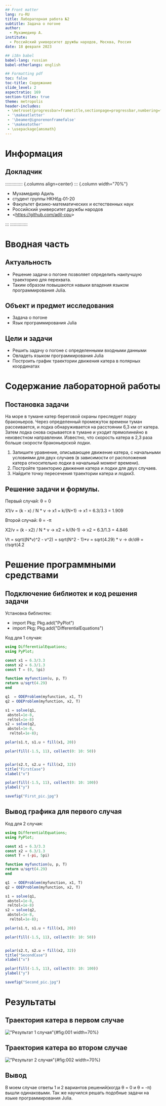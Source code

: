 ```yaml
---
## Front matter
lang: ru-RU
title: Лабораторная работа №2
subtitle: Задача о погоне
author:
  - Мухамедияр А.
institute:
  - Российский университет дружбы народов, Москва, Россия
date: 18 февраля 2023

## i18n babel
babel-lang: russian
babel-otherlangs: english

## Formatting pdf
toc: false
toc-title: Содержание
slide_level: 2
aspectratio: 169
section-titles: true
theme: metropolis
header-includes:
 - \metroset{progressbar=frametitle,sectionpage=progressbar,numbering=fraction}
 - '\makeatletter'
 - '\beamer@ignorenonframefalse'
 - '\makeatother'
 - \usepackage{amsmath}
---
```


# Информация

## Докладчик

:::::::::::::: {.columns align=center}
::: {.column width="70%"}

  * Мухамедияр Адиль
  * студент группы НКНбд-01-20
  * Факультет физико-математических и естественных наук
  * Российский университет дружбы народов
  * <<https://github.com/adil-cpu>>

:::
::::::::::::::

# Вводная часть

## Актуальность

 - Решение задачи о погоне позволяет определить наилучшую траекторию для перехвата.
 - Таким образом повышаются навыки владения языком программирования Julia.

## Объект и предмет исследования

- Задача о погоне
- Язык программирования Julia

## Цели и задачи

- Решить задачу о погоне с определенными входными данными
- Овладеть языком программирования Julia
- Построить график траектории движения катера в полярных координатах

# Содержание лабораторной работы

## Постановка задачи

На море в тумане катер береговой охраны преследует лодку браконьеров. Через определенный промежуток времени туман рассеивается, и лодка обнаруживается на расстоянии 6,3 км от катера. Затем лодка снова скрывается в тумане и уходит прямолинейно в неизвестном направлении. Известно, что скорость катера в 2,3 раза больше скорости браконьерской лодки.
1. Запишите уравнение, описывающее движение катера, с начальными условиями для двух случаев (в зависимости от расположения катера относительно лодки в начальный момент времени).
2. Постройте траекторию движения катера и лодки для двух случаев.
3. Найдите точку пересечения траектории катера и лодки3. 

## Решение задачи и формулы.

Первый случай:
θ = 0

X1/v = (k - x) / N * v → x1 = k/(N+1) → x1 = 6.3/3.3 = 1.909

Второй случай:
θ = -π

X2/v = (k - x2) / N * v → x2 = k/(N-1) → x2 = 6.3/1.3 = 4.846

Vt = sqrt((N*v)^2 - v^2) = sqrt(N^2 - 1)*v = sqrt(4.29) * v → dr/dθ = r/sqrt(4.2

# Решение программными средствами

## Подключение библиотек и код решения задачи

Установка библиотек:
- import Pkg; Pkg.add("PyPlot")
- import Pkg; Pkg.add("DifferentialEquations")

Код для 1 случая:
```julia
using DifferentialEquations;
using PyPlot;

const x1 = 6.3/3.3
const x2 = 6.3/1.3
const T = (0, 5pi)

function myfunction(u, p, T)
return u/sqrt(4.29)
end

q1  = ODEProblem(myfunction, x1, T)
q2 = ODEProblem(myfunction, x2, T)

s1 = solve(q1,
 abstol=1e-8, 
 reltol=1e-8)
s2 = solve(q2,
 abstol=1e-8,
  reltol=1e-8);

polar(s1.t, s1.u + fill(x1, 20))

polar(fill(-1.5, 11), collect(0: 10: 50))


polar(s2.t, s2.u + fill(x2, 32))
title("FirstCase")
xlabel("x")

polar(fill(-1.5, 11), collect(0: 10: 100))
ylabel("y")

savefig("First_pic.jpg")

```

## Вывод графика для первого случая

Код для 2 случая:
```julia
using DifferentialEquations;
using PyPlot;

const x1 = 6.3/3.3
const x2 = 6.3/1.3
const T = (-pi, 5pi)

function myfunction(u, p, T)
return u/sqrt(4.29)
end

q1  = ODEProblem(myfunction, x1, T)
q2 = ODEProblem(myfunction, x2, T)

s1 = solve(q1,
 abstol=1e-8, 
 reltol=1e-8)
s2 = solve(q2,
 abstol=1e-8,
  reltol=1e-8);

polar(s1.t, s1.u + fill(x1, 20))

polar(fill(-1.5, 11), collect(0: 10: 50))


polar(s2.t, s2.u + fill(x2, 32))
title("SecondCase")
xlabel("x")

polar(fill(-1.5, 11), collect(0: 10: 100))
ylabel("y")

savefig("Second_pic.jpg")

```


# Результаты

## Траектория катера в первом случае

!["Результат 1 случая"](../img/First_pic.jpg){#fig:001 width=70%}


## Траектория катера во втором случае

!["Результат 2 случая"](../img/Second_pic.jpg){#fig:002 width=70%}

## Вывод

В моем случае ответы 1 и 2 вариантов решений(когда θ = 0 и θ = -π) вышли одинаковыми. Так же научился решать подобные задачи на языке программирования Julia.

